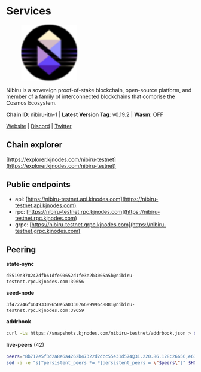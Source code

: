 # Services

<figure><img src="https://raw.githubusercontent.com/kj89/cosmos-images/main/logos/nibiru.png" width="150" alt=""><figcaption></figcaption></figure>

Nibiru is a sovereign proof-of-stake blockchain, open-source platform,  and member of a family of interconnected blockchains that comprise the Cosmos Ecosystem.

**Chain ID**: nibiru-itn-1 | **Latest Version Tag**: v0.19.2 | **Wasm**: OFF

[Website](https://nibiru.fi) | [Discord](https://discord.gg/nibiru) | [Twitter](https://twitter.com/NibiruChain)




## Chain explorer
[https://explorer.kjnodes.com/nibiru-testnet](https://explorer.kjnodes.com/nibiru-testnet)

## Public endpoints

* api: [https://nibiru-testnet.api.kjnodes.com](https://nibiru-testnet.api.kjnodes.com)
* rpc: [https://nibiru-testnet.rpc.kjnodes.com](https://nibiru-testnet.rpc.kjnodes.com)
* grpc: [https://nibiru-testnet.grpc.kjnodes.com](https://nibiru-testnet.grpc.kjnodes.com)

## Peering

**state-sync**

```text
d5519e378247dfb61dfe90652d1fe3e2b3005a5b@nibiru-testnet.rpc.kjnodes.com:39656
```

**seed-node**

```text
3f472746f46493309650e5a033076689996c8881@nibiru-testnet.rpc.kjnodes.com:39659
```

**addrbook**
```bash
curl -Ls https://snapshots.kjnodes.com/nibiru-testnet/addrbook.json > $HOME/.nibid/config/addrbook.json
```

**live-peers** (42)
```bash
peers="8b712e5f3d2a8e6a4262b47322d2dcc55e31d574@31.220.86.128:26656,e634fbf8800f76cb911d03e665f2e573188147c0@154.53.32.30:26657,f12efee0e62eca791b4da75ca647145d3afdf1c3@86.48.26.84:39656,3fdf53758ec1552937f76c74cc887d542e9d24a9@173.249.26.138:26656,4003c942d2fd79c1ef289673a01561681a49ec03@194.163.153.41:26656,aca40f540a1945acef75d06a58a4c185764178cb@141.95.82.222:39656,77d89a919f28122c9ceef7be1d0dc761fd35a330@20.199.10.78:26656,b6db16ab4d2dfd61d0be94df4738ce5f1913de11@212.41.9.98:26656,93eb5997d9e174ed623dbf19205a69140ad23389@167.99.143.153:26656,9c608bf8161152c4cdffa63585e2c79834942a88@38.242.254.65:26656,4d523009433cbd75e9074af445c65c13454359a8@45.88.223.212:26656,8d29cdc290141bc1155d1b5d3eb6ee721b881ab7@95.216.163.211:26556,0bc611c38f435f2f2b8d2377a90147564d4a80fe@185.234.69.143:26656,92351b76e1ae57ae45e31a373447b60dada03d5b@75.119.153.120:26656,f2b77362c141f846c0bd8f795895bfe60589eaa7@185.237.96.110:26656,961be0b4611c61e1ac3b275580d20ab465aea1e9@157.230.177.66:26656,f3325283731df802fd9e028188e4e4380ae3aec7@31.220.85.212:26656,5b4b12ded2c0db5f29345580b507156ca5399053@31.220.84.69:26656,d6207476a91813659a21b5a14479015aa3b3640b@34.125.57.58:18656,4fb43c4d6bd6cf0f20781b67e437263a24e4153d@95.217.75.105:31656,49cf3a642a1a04044d3a4aaa555fa438babb698d@142.132.178.151:26656,6fefa7ece2ff81d1c228c31eda72692d9299d8bc@38.242.248.145:26656,0b370f7aaf505127be417635514d9ef31a43e9f7@178.128.53.194:26656,d0ff6780f1aab6fdda65cd7e9ce478644f14120b@95.216.143.224:26656,76b1c2293a40339e55de2675ba5d5e997a1121bf@38.242.235.224:26656,5b2d7ccdf924ff16c3d0e3b55c4547a71c99dc42@161.97.122.167:39656,224c85918ea98d62daab63ba9eceab195b676760@144.91.71.1:26656,6f29a743ad237d435aac29b62528cea01ceb3ca9@46.4.91.90:26656,4591a6d3bb34030aa3b7be72691e36eb72cd6eff@128.199.47.116:26656,71d360d7d2473f4662284fd9ddbc8d253cdf0c33@95.111.232.59:28656,229218b08fa4aa43660646d33497c2318416bc1f@38.242.254.187:26656,c76596f821c629de69796d83b61ca1d0d7cdcf9a@149.102.142.113:26656,45c330a2c3b99a9c060f6911e33bb4f5eff3a286@83.171.248.30:26656,64d2ea39df1cf635fccb17311c245b9fdc56194a@91.107.195.121:26656,2a5bb3ab2343a0a1bdf1818e56e5cb402d0d266e@185.208.206.82:26656,6b9c920759355eb6614500c10e77eb138f28ed81@64.226.76.171:26656,91d0512ebcedb3f4ab9f26ae13b67166ce7a7003@46.180.223.102:26656,4d1780c1abcd7df29391bed1f5138af88424ce22@185.182.184.194:26656,a5091d1afa277bab864a495d43226ee44f85604e@212.23.222.91:39656,6be3b4bb5e56724133a04ba979aa64cd7bc6b4fd@185.53.46.52:26656,961ae324324dcdc4231dd11fde7f0d711bd72d07@95.111.232.201:26656,d5519e378247dfb61dfe90652d1fe3e2b3005a5b@65.109.68.190:39656"
sed -i -e "s|^persistent_peers *=.*|persistent_peers = \"$peers\"|" $HOME/.nibid/config/config.toml
```
